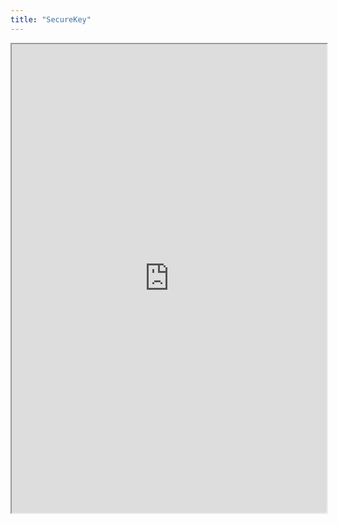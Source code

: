 ```yaml
---
title: "SecureKey"
---
```




<iframe height="750" width="100%" src="https://ewelton.github.io/ktest/wiki.html#SecureKey"></iframe>
